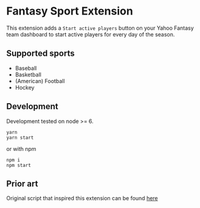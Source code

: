 # Fantasy Sport Extension
This extension adds a `Start active players` button on your Yahoo Fantasy team dashboard to start active players for every day of the season.

## Supported sports
- Baseball
- Basketball
- (American) Football
- Hockey

## Development
Development tested on node >= 6.

```
yarn
yarn start
```
or with npm
```
npm i
npm start
```


## Prior art
Original script that inspired this extension can be found [here](https://github.com/devinmcinnis/yahoo-fantasy-start-active-players)
